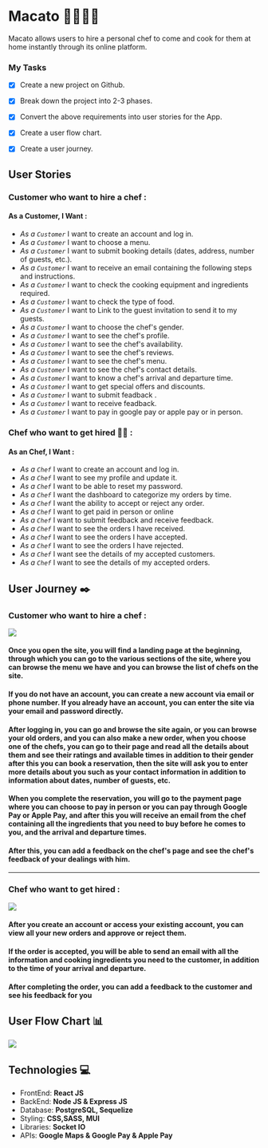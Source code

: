 # Macato :hamburger::meat_on_bone::fried_shrimp::rice: 

Macato allows users to hire a personal chef to come and cook for them at home instantly through its online platform.





### **My Tasks**
- [x] Create a new project on Github.
- [x] Break down the project into 2-3 phases.
- [x] Convert the above requirements into user stories for the App.
- [x] Create a user flow chart.
- [x] Create a user journey.


## **User Stories**


### **Customer  who want to hire a chef** : 
   #### As a Customer, I Want : 
 - _As a ` Customer `_ I want to create an account and log in.
- _As a ` Customer `_ I want to choose a menu.
- _As a ` Customer `_ I want to submit booking details (dates, address, number of guests, etc.).
- _As a ` Customer `_  I want to receive an email containing the following steps and instructions.
- _As a ` Customer `_ I want to check the cooking equipment and ingredients required.
- _As a ` Customer `_  I want to check the type of food.
- _As a ` Customer `_  I want to Link to the guest invitation to send it to my guests.
- _As a ` Customer `_  I want to choose the chef's gender.
- _As a ` Customer `_ I want to see the chef's profile.
- _As a ` Customer `_ I want to see the chef's availability.
- _As a ` Customer `_ I want to see the chef's reviews.
- _As a ` Customer `_ I want to see the chef's menu.
- _As a ` Customer `_ I want to see the chef's contact details.
- _As a ` Customer `_  I want to know a chef's arrival and departure time.
- _As a ` Customer `_ I want to get special offers and discounts.
- _As a ` Customer `_ I want to submit feadback .
- _As a ` Customer `_ I want to receive feadback.
- _As a ` Customer `_  I want to pay in google pay or apple pay or in person.





### **Chef who want to get hired** :woman_cook: : 
   #### As an Chef, I Want  : 
- _As a ` Chef `_ I want to create an account and log in.
- _As a ` Chef `_ I want to see my profile and update it.
- _As a ` Chef `_ I want to be able to reset my password.
- _As a ` Chef `_ I want the dashboard to categorize my orders by time.
- _As a ` Chef `_ I want the ability to accept or reject any order.
- _As a ` Chef `_ I want to get paid in person or online
- _As a ` Chef `_ I want to submit feedback and receive feedback.
- _As a ` Chef `_ I want to see the orders I have received.
- _As a ` Chef `_ I want to see the orders I have accepted.
- _As a ` Chef `_ I want to see the orders I have rejected.
- _As a ` Chef `_ I want see the details of my accepted customers.
- _As a ` Chef `_ I want to see the details of my accepted orders.


## **User Journey**  :black_nib:
### **Customer  who want to hire a chef** : 

![](https://i.imgur.com/yJDHvSw.png)


#### Once you open the site, you will find a landing page at the beginning, through which you can go to the various sections of the site, where you can browse the menu we have and you can browse the list of chefs on the site.
#### If you do not have an account, you can create a new account via email or phone number. If you already have an account, you can enter the site via your email and password directly.
#### After logging in, you can go and browse the site again, or you can browse your old orders, and you can also make a new order, when you choose one of the chefs, you can go to their page and read all the details about them and see their ratings and available times in addition to their gender after this you can book a reservation, then the site will ask you to enter more details about you such as your contact information in addition to information about dates, number of guests, etc.
#### When you complete the reservation, you will go to the payment page where you can choose to pay in person or you can pay through Google Pay or Apple Pay, and after this you will receive an email from the chef containing all the ingredients that you need to buy before he comes to you, and the arrival and departure times.
#### After this, you can add a feedback on the chef's page and see the chef's feedback of your dealings with him.
***
### **Chef who want to get hired** : 
![](https://i.imgur.com/RC2jMxK.png)
#### After you create an account or access your existing account, you can view all your new orders and approve or reject them. 
#### If the order is accepted, you will be able to send an email with all the information and cooking ingredients you need to the customer, in addition to the time of your arrival and departure.
#### After completing the order, you can add a feedback to the customer and see his feedback for you
## **User Flow Chart** :bar_chart: 
![](https://i.imgur.com/oNyCRRE.png)


## **Technologies** :computer:


- FrontEnd: **React JS**
- BackEnd: **Node JS & Express JS**
- Database: **PostgreSQL, Sequelize**
- Styling: **CSS,SASS, MUI**
- Libraries: **Socket IO**
- APIs: **Google Maps & Google Pay & Apple Pay**


